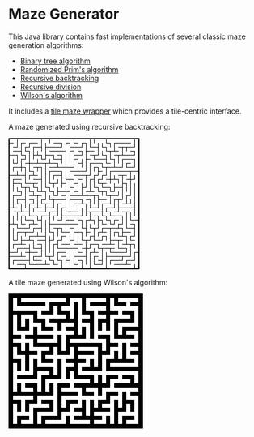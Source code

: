 Maze Generator
==============

This Java library contains fast implementations of several classic maze
generation algorithms:

* [Binary tree algorithm](src/maze/BinaryTreeMaze.java)
* [Randomized Prim's algorithm](src/maze/RandomizedPrims.java)
* [Recursive backtracking](src/maze/RecursiveBacktracker.java)
* [Recursive division](src/maze/RecursiveDivider.java)
* [Wilson's algorithm](src/maze/Wilsons.java)

It includes a [tile maze wrapper](src/maze/TileMaze.java) which provides a
tile-centric interface.

A maze generated using recursive backtracking:

![Screenshot](recursive_backtracker.png)

A tile maze generated using Wilson's algorithm:

![Screenshot](wilsons.png)
